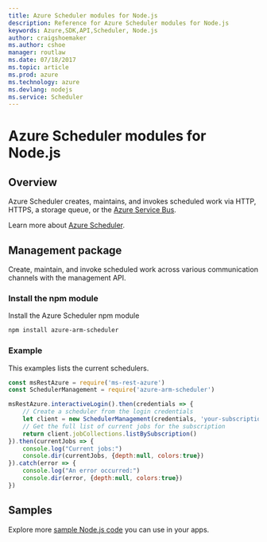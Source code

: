 ```yaml
---
title: Azure Scheduler modules for Node.js
description: Reference for Azure Scheduler modules for Node.js
keywords: Azure,SDK,API,Scheduler, Node.js
author: craigshoemaker
ms.author: cshoe
manager: routlaw
ms.date: 07/18/2017
ms.topic: article
ms.prod: azure
ms.technology: azure
ms.devlang: nodejs
ms.service: Scheduler
---
```


# Azure Scheduler modules for Node.js

## Overview

Azure Scheduler creates, maintains, and invokes scheduled work via HTTP, HTTPS, a storage queue, or the [Azure Service Bus](/azure/service-bus-messaging/service-bus-messaging-overview).

Learn more about [Azure Scheduler](/azure/scheduler/scheduler-intro).

## Management package

Create, maintain, and invoke scheduled work across various communication channels with the management API.

### Install the npm module

Install the Azure Scheduler npm module

```bash
npm install azure-arm-scheduler
```

### Example

This examples lists the current schedulers.

```javascript
const msRestAzure = require('ms-rest-azure')
const SchedulerManagement = require('azure-arm-scheduler')

msRestAzure.interactiveLogin().then(credentials => {
    // Create a scheduler from the login credentials
    let client = new SchedulerManagement(credentials, 'your-subscription-id')
    // Get the full list of current jobs for the subscription
    return client.jobCollections.listBySubscription()
}).then(currentJobs => {
    console.log("Current jobs:")
    console.dir(currentJobs, {depth:null, colors:true})
}).catch(error => {
    console.log("An error occurred:")
    console.dir(error, {depth:null, colors:true})
})
```

## Samples

Explore more [sample Node.js code](https://azure.microsoft.com/resources/samples/?platform=nodejs) you can use in your apps.
